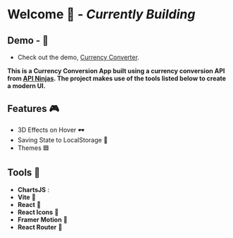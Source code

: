 # Welcome 👋 - *Currently Building*

## Demo - 👶

- Check out the demo, [Currency Converter](https://dbcurrencyconverter.netlify.app).

**This is a Currency Conversion App built using a currency conversion API from [API Ninjas](https://api-ninjas.com/api/convertcurrency). The project makes use of the tools listed below to create a modern UI.**

## Features 🎮

- 3D Effects on Hover 🕶️
- Saving State to LocalStorage 🔑
- Themes 🟦

## Tools 🧰

- **ChartsJS** :
- **Vite** 🔨
- **React** 🚒
- **React Icons** 🦄
- **Framer Motion** 🎥
- **React Router** 🔄
